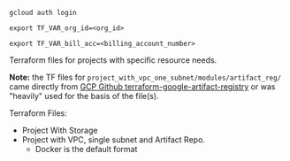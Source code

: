 
`gcloud auth login`

`export TF_VAR_org_id=<org_id>`

`export TF_VAR_bill_acc=<billing_account_number>`


Terraform files for projects with specific resource needs.

**Note:** the TF files for `project_with_vpc_one_subnet/modules/artifact_reg/` came directly from
[GCP Github terraform-google-artifact-registry](https://github.com/GoogleCloudPlatform/terraform-google-artifact-registry/tree/main) or was "heavily" used for the basis of the file(s).

Terraform Files:
- Project With Storage
- Project with VPC, single subnet and Artifact Repo.
  - Docker is the default format
  